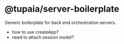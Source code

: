 # @tupaia/server-boilerplate

Generic boilerplate for back end orchestration servers.

- how to use createApp?
- need to attach session model?

